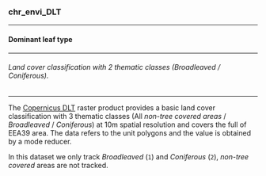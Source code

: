 ### chr_envi_DLT



------
#### Dominant leaf type



------
###### Land cover classification with 2 thematic classes (Broadleaved / Coniferous).



------
The [Copernicus DLT](https://land.copernicus.eu/pan-european/high-resolution-layers/forests/dominant-leaf-type/status-maps/dominant-leaf-type-2018?tab=mapview) raster product provides a basic land cover classification with 3 thematic classes (All *non-tree covered areas* / *Broadleaved* / *Coniferous*) at 10m spatial resolution and covers the full of EEA39 area. The data refers to the unit polygons and the value is obtained by a mode reducer.

In this dataset we only track *Broadleaved* (`1`) and *Coniferous* (`2`), *non-tree covered* areas are not tracked.
